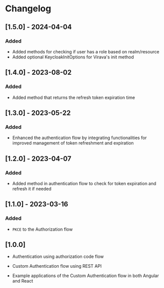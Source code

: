 # Changelog

## [1.5.0] - 2024-04-04
### Added

- Added methods for checking if user has a role based on realm/resource
- Added optional KeycloakInitOptions for Virava's init method

## [1.4.0] - 2023-08-02
### Added

- Added method that returns the refresh token expiration time


## [1.3.0] - 2023-05-22
### Added

- Enhanced the authentication flow by integrating functionalities for improved management of token refreshment and expiration


## [1.2.0] - 2023-04-07
### Added

- Added method in authentication flow to check for token expiration and refresh it if needed


## [1.1.0] - 2023-03-16
### Added

- `PKCE` to the Authorization flow

## [1.0.0]

- Authentication using authorization code flow

- Custom Authentication flow using REST API

- Example applications of the Custom Authentication flow in both Angular and React
